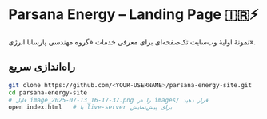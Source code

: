 # Parsana Energy – Landing Page 🇮🇷⚡

نمونهٔ اولیهٔ وب‌سایت تک‌صفحه‌ای برای معرفی خدمات «گروه مهندسی پارسانا انرژی».

## راه‌‌اندازی سریع

```bash
git clone https://github.com/<YOUR-USERNAME>/parsana-energy-site.git
cd parsana-energy-site
# فایل‌ image_2025-07-13_16-17-37.png را در images/ قرار دهید
open index.html   # یا live-server برای پیش‌نمایش
```
